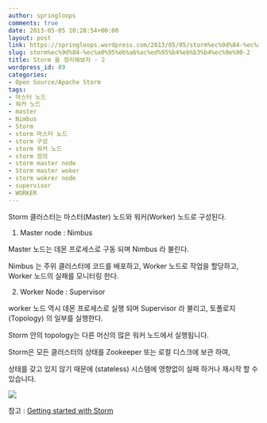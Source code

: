 ```yaml
---
author: springloops
comments: true
date: 2013-05-05 10:28:54+00:00
layout: post
link: https://springloops.wordpress.com/2013/05/05/storm%ec%9d%84-%ec%a0%95%eb%a6%ac%ed%95%b4%eb%b3%b4%ec%9e%90-2/
slug: storm%ec%9d%84-%ec%a0%95%eb%a6%ac%ed%95%b4%eb%b3%b4%ec%9e%90-2
title: Storm 을 정리해보자 - 2
wordpress_id: 89
categories:
- Open Source/Apache Storm
tags:
- 마스터 노드
- 워커 노드
- master
- Nimbus
- Storm
- storm 마스터 노드
- storm 구성
- storm 워커 노드
- storm 정의
- storm master node
- Storm master woker
- storm wokrer node
- supervisor
- WORKER
---
```


Storm 클러스터는 마스터(Master) 노드와 워커(Worker) 노드로 구성된다.

  


1. Master node : Nimbus

Master 노드는 데몬 프로세스로 구동 되며 Nimbus 라 불린다.

Nimbus 는 주위 클러스터에 코드를 배포하고, Worker 노드로 작업을 할당하고, Worker 노드의 실패를 모니터링 한다.

  


2. Worker Node : Supervisor

worker 노드 역시 데몬 프로세스로 실행 되며 Supervisor 라 불리고, 토폴로지 (Topology) 의 일부를 실행한다.

  


Storm 안의 topology는 다른 머신의 많은 워커 노드에서 실행됩니다.

  


Storm은 모든 클러스터의 상태를 Zookeeper 또는 로컬 디스크에 보관 하여,

상태를 갖고 있지 않기 때문에 (stateless) 시스템에 영향없이 실패 하거나 재시작 할 수 있습니다.

  


  


![](http://localhost/wordpress/wp-content/uploads/1/cfile3.uf.220AD4475186385701CDAF.jpg)

  


  


참고 : [Getting started with Storm](http://shop.oreilly.com/product/0636920024835.do)

  

